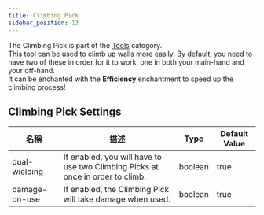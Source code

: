 ```yaml
---
title: Climbing Pick
sidebar_position: 13
---
```


The Climbing Pick is part of the [Tools](Tools) category.  
This tool can be used to climb up walls more easily. By default, you need to have two of these in order for it to work, one in both your main-hand and your off-hand.  
It can be enchanted with the **Efficiency** enchantment to speed up the climbing process!

## Climbing Pick Settings

| 名稱            | 描述                                                                             | Type    | Default Value |
| ------------- | ------------------------------------------------------------------------------ | ------- | ------------- |
| dual-wielding | If enabled, you will have to use two Climbing Picks at once in order to climb. | boolean | true          |
| damage-on-use | If enabled, the Climbing Pick will take damage when used.                      | boolean | true          |
